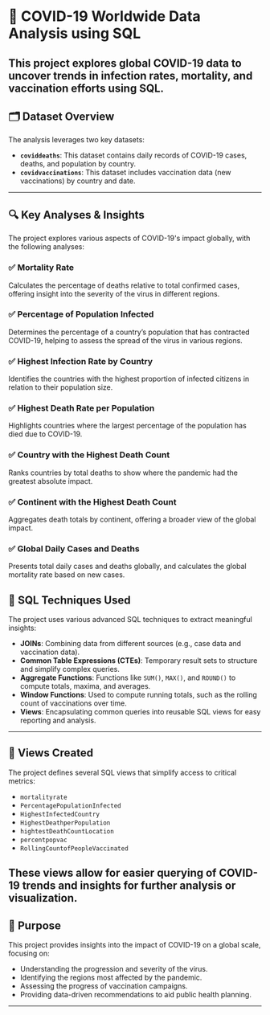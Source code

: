 # 🦠 COVID-19 Worldwide Data Analysis using SQL

This project explores global COVID-19 data to uncover trends in infection rates, mortality, and vaccination efforts using SQL. 
---
## 🗂️ Dataset Overview
The analysis leverages two key datasets:
- **`coviddeaths`**: This dataset contains daily records of COVID-19 cases, deaths, and population by country.
- **`covidvaccinations`**: This dataset includes vaccination data (new vaccinations) by country and date.
---
## 🔍 Key Analyses & Insights
The project explores various aspects of COVID-19's impact globally, with the following analyses:

### ✅ **Mortality Rate**
Calculates the percentage of deaths relative to total confirmed cases, offering insight into the severity of the virus in different regions.

### ✅ **Percentage of Population Infected**
Determines the percentage of a country’s population that has contracted COVID-19, helping to assess the spread of the virus in various regions.

### ✅ **Highest Infection Rate by Country**
Identifies the countries with the highest proportion of infected citizens in relation to their population size.

### ✅ **Highest Death Rate per Population**
Highlights countries where the largest percentage of the population has died due to COVID-19.

### ✅ **Country with the Highest Death Count**
Ranks countries by total deaths to show where the pandemic had the greatest absolute impact.

### ✅ **Continent with the Highest Death Count**
Aggregates death totals by continent, offering a broader view of the global impact.

### ✅ **Global Daily Cases and Deaths**
Presents total daily cases and deaths globally, and calculates the global mortality rate based on new cases.

## 🧠 SQL Techniques Used
The project uses various advanced SQL techniques to extract meaningful insights:

- **JOINs**: Combining data from different sources (e.g., case data and vaccination data).
- **Common Table Expressions (CTEs)**: Temporary result sets to structure and simplify complex queries.
- **Aggregate Functions**: Functions like `SUM()`, `MAX()`, and `ROUND()` to compute totals, maxima, and averages.
- **Window Functions**: Used to compute running totals, such as the rolling count of vaccinations over time.
- **Views**: Encapsulating common queries into reusable SQL views for easy reporting and analysis.
---

## 🧱 Views Created
The project defines several SQL views that simplify access to critical metrics:

- `mortalityrate`
- `PercentagePopulationInfected`
- `HighestInfectedCountry`
- `HighestDeathperPopulation`
- `hightestDeathCountLocation`
- `percentpopvac`
- `RollingCountofPeopleVaccinated`

These views allow for easier querying of COVID-19 trends and insights for further analysis or visualization.
---

## 📌 Purpose

This project provides insights into the impact of COVID-19 on a global scale, focusing on:

- Understanding the progression and severity of the virus.
- Identifying the regions most affected by the pandemic.
- Assessing the progress of vaccination campaigns.
- Providing data-driven recommendations to aid public health planning.
---


